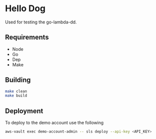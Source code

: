 # Hello Dog

Used for testing the go-lambda-dd.

## Requirements

- Node
- Go
- Dep
- Make

## Building

```bash
make clean
make build
```

## Deployment

To deploy to the demo account use the following

```bash
aws-vault exec demo-account-admin -- sls deploy --api-key <API_KEY>
```
